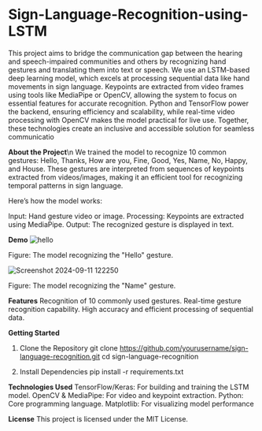 # Sign-Language-Recognition-using-LSTM

This project aims to bridge the communication gap between the hearing and speech-impaired communities and others by recognizing hand gestures and translating them into text or speech. We use an LSTM-based deep learning model, which excels at processing sequential data like hand movements in sign language. Keypoints are extracted from video frames using tools like MediaPipe or OpenCV, allowing the system to focus on essential features for accurate recognition. Python and TensorFlow power the backend, ensuring efficiency and scalability, while real-time video processing with OpenCV makes the model practical for live use. Together, these technologies create an inclusive and accessible solution for seamless communicatio

**About the Project**\n
We trained the model to recognize 10 common gestures:
Hello, Thanks, How are you, Fine, Good, Yes, Name, No, Happy, and House.
These gestures are interpreted from sequences of keypoints extracted from videos/images, making it an efficient tool for recognizing temporal patterns in sign language.

Here’s how the model works:

Input: Hand gesture video or image.
Processing: Keypoints are extracted using MediaPipe.
Output: The recognized gesture is displayed in text.

**Demo**
![hello](https://github.com/user-attachments/assets/e4376cb4-1588-48f4-8779-ba1145583816)

Figure: The model recognizing the "Hello" gesture.

![Screenshot 2024-09-11 122250](https://github.com/user-attachments/assets/9b275b8f-0f3e-41b8-be4e-a9f584b3b9d4)

Figure: The model recognizing the "Name" gesture.

**Features**
Recognition of 10 commonly used gestures.
Real-time gesture recognition capability.
High accuracy and efficient processing of sequential data.

**Getting Started**
1. Clone the Repository
git clone https://github.com/yourusername/sign-language-recognition.git
cd sign-language-recognition

2. Install Dependencies
pip install -r requirements.txt

**Technologies Used**
TensorFlow/Keras: For building and training the LSTM model.
OpenCV & MediaPipe: For video and keypoint extraction.
Python: Core programming language.
Matplotlib: For visualizing model performance

**License**
This project is licensed under the MIT License.
